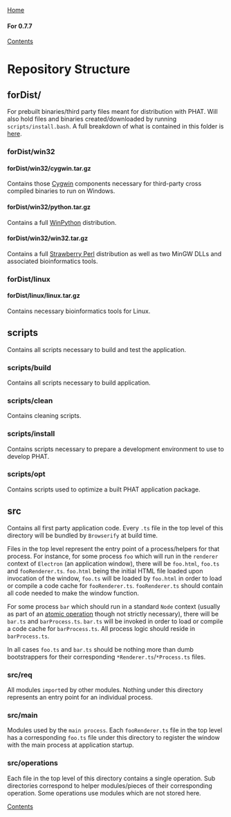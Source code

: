 [Home](https://chgibb.github.io/PHATDocs/)

#### For 0.7.7
[Contents](https://chgibb.github.io/PHATDocs/docs/releases/0.7.7/home)

# Repository Structure

## forDist/
For prebuilt binaries/third party files meant for distribution with PHAT. Will also hold files and binaries created/downloaded by running ```scripts/install.bash```. A full breakdown of what is contained in this folder is [here](https://github.com/chgibb/PHAT/blob/master/bundledThirdPartyDependencies.md).

### forDist/win32  

#### forDist/win32/cygwin.tar.gz
Contains those [Cygwin](https://cygwin.com/) components necessary for third-party cross compiled binaries to run on Windows.

#### forDist/win32/python.tar.gz
Contains a full [WinPython](https://winpython.github.io/) distribution.   

#### forDist/win32/win32.tar.gz
Contains a full [Strawberry Perl](http://strawberryperl.com/) distribution as well as two MinGW DLLs and associated bioinformatics tools.

### forDist/linux

#### forDist/linux/linux.tar.gz
Contains necessary bioinformatics tools for Linux.

## scripts
Contains all scripts necessary to build and test the application.

### scripts/build  
Contains all scripts necessary to build application.

### scripts/clean
Contains cleaning scripts.

### scripts/install
Contains scripts necessary to prepare a development environment to use to develop PHAT.

### scripts/opt
Contains scripts used to optimize a built PHAT application package.

## src
Contains all first party application code. Every ```.ts``` file in the top level of this directory will be bundled by ```Browserify``` at build time.   

Files in the top level represent the entry point of a process/helpers for that process. For instance, for some process ```foo``` which will run in the ```renderer``` context of ```Electron``` (an application window), there will be ```foo.html```, ```foo.ts``` and ```fooRenderer.ts```. ```foo.html``` being the initial HTML file loaded upon invocation of the window, ```foo.ts``` will be loaded by ```foo.html``` in order to load or compile a code cache for ```fooRenderer.ts```. ```fooRenderer.ts``` should contain all code needed to make the window function.  


For some process ```bar``` which should run in a standard ```Node``` context (usually as part of an [atomic operation](https://github.com/chgibb/PHAT/blob/master/src/req/operations/atomicOperations.ts) though not strictly necessary), there will be ```bar.ts``` and ```barProcess.ts```. ```bar.ts``` will be invoked in order to load or compile a code cache for ```barProcess.ts```. All process logic should reside in ```barProcess.ts```.

In all cases ```foo.ts``` and ```bar.ts``` should be nothing more than dumb bootstrappers for their corresponding ```*Renderer.ts```/```*Process.ts``` files.

### src/req
All modules ```import```ed by other modules. Nothing under this directory represents an entry point for an individual process.

### src/main
Modules used by the ```main process```. Each ```fooRenderer.ts``` file in the top level has a corresponding ```foo.ts``` file under this directory to register the window with the main process at application startup.

### src/operations
Each file in the top level of this directory contains a single operation. Sub directories correspond to helper modules/pieces of their corresponding operation. Some operations use modules which are not stored here.

[Contents](https://chgibb.github.io/PHATDocs/docs/releases/0.7.7/home)
